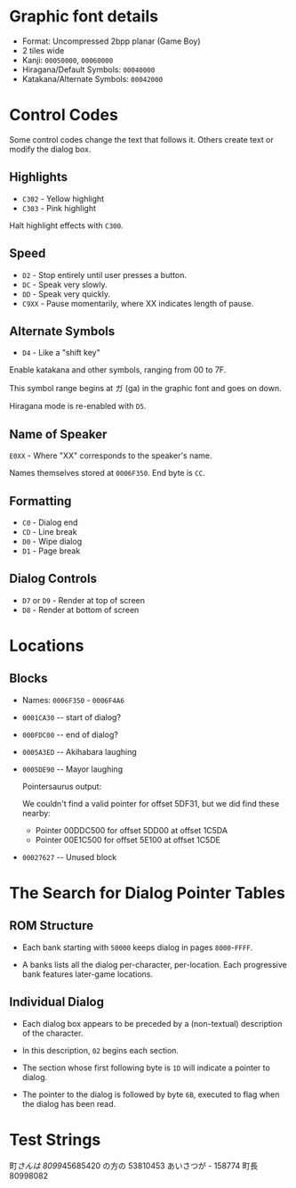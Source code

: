 # Graphic font details
* Format: Uncompressed 2bpp planar (Game Boy)
* 2 tiles wide
* Kanji: `00050000`, `00060000`
* Hiragana/Default Symbols: `00040000`
* Katakana/Alternate Symbols: `00042000`

# Control Codes
Some control codes change the text that follows it.
Others create text or modify the dialog box.

## Highlights
* `C302` - Yellow highlight
* `C303` - Pink highlight

Halt highlight effects with `C300`.

## Speed
* `D2` - Stop entirely until user presses a button.
* `DC` - Speak very slowly.
* `DD` - Speak very quickly.
* `C9XX` - Pause momentarily, where XX indicates length of pause.

## Alternate Symbols
* `D4` - Like a "shift key"

Enable katakana and other symbols, ranging from 00 to 7F.

This symbol range begins at ガ (ga) in the graphic font and goes on down.

Hiragana mode is re-enabled with `D5`.

## Name of Speaker
`E0XX` - Where "XX" corresponds to the speaker's name.

Names themselves stored at `0006F350`. End byte is `CC`.

## Formatting
* `C0` - Dialog end
* `CD` - Line break
* `D0` - Wipe dialog
* `D1` - Page break

## Dialog Controls
* `D7` or `D9` - Render at top of screen
* `D8` - Render at bottom of screen

# Locations

## Blocks

* Names: `0006F350` - `0006F4A6`

* `0001CA30` -- start of dialog?
* `000FDC00` -- end of dialog?
* `0005A3ED` -- Akihabara laughing
* `0005DE90` -- Mayor laughing

    Pointersaurus output:

    We couldn't find a valid pointer for offset 5DF31, but we did find these nearby:
    - Pointer 00DDC500 for offset 5DD00 at offset 1C5DA
    - Pointer 00E1C500 for offset 5E100 at offset 1C5DE
* `00027627` -- Unused block

# The Search for Dialog Pointer Tables

## ROM Structure

* Each bank starting with `50000` keeps dialog in pages `8000`-`FFFF`.

* A banks lists all the dialog per-character, per-location. Each progressive bank features later-game locations.

## Individual Dialog

* Each dialog box appears to be preceded by a (non-textual) description of the character.

* In this description, `02` begins each section.

* The section whose first following byte is `1D` will indicate a pointer to dialog.

* The pointer to the dialog is followed by byte `6B`, executed to flag when the dialog has been read.

# Test Strings
町*さんは
8099*45685420
の方の
53810453
あいさつが - 158774
町長
80998082
